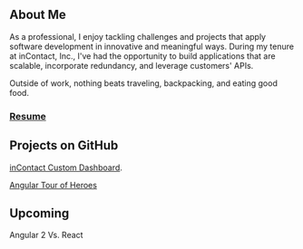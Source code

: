 ## About Me
As a professional, I enjoy tackling challenges and projects that apply software development in innovative and meaningful ways. During my tenure at inContact, Inc., I've had the opportunity to build applications that are scalable, incorporate redundancy, and leverage customers' APIs.

Outside of work, nothing beats traveling, backpacking, and eating good food.

### [Resume](Resume.md)

## Projects on GitHub
[inContact Custom Dashboard](inContact-Custom-Dashboard.mds).

[Angular Tour of Heroes](Angular-Tour-of-Heroes.md)

## Upcoming
Angular 2 Vs. React
